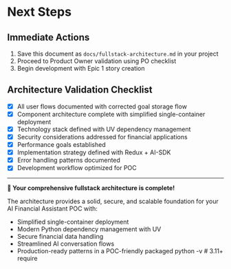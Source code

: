 # Next Steps

## Immediate Actions
1. Save this document as `docs/fullstack-architecture.md` in your project
2. Proceed to Product Owner validation using PO checklist
3. Begin development with Epic 1 story creation

## Architecture Validation Checklist
- [x] All user flows documented with corrected goal storage flow
- [x] Component architecture complete with simplified single-container deployment
- [x] Technology stack defined with UV dependency management
- [x] Security considerations addressed for financial applications
- [x] Performance goals established
- [x] Implementation strategy defined with Redux + AI-SDK
- [x] Error handling patterns documented
- [x] Development workflow optimized for POC

---

**🎉 Your comprehensive fullstack architecture is complete!**

The architecture provides a solid, secure, and scalable foundation for your AI Financial Assistant POC with:
- Simplified single-container deployment
- Modern Python dependency management with UV
- Secure financial data handling
- Streamlined AI conversation flows
- Production-ready patterns in a POC-friendly packaged
python -v  # 3.11+ require
